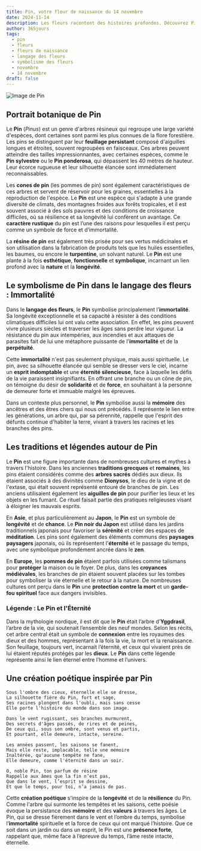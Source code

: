 ```yaml
---
title: Pin, votre fleur de naissance du 14 novembre
date: 2024-11-14
description: Les fleurs racontent des histoires profondes. Découvrez Pin, votre fleur de naissance du 14 novembre, ses symboles et récits fascinants. Plongez dans sa signification et son langage unique dans l'art floral.
author: 365jours
tags:
  - pin
  - fleurs
  - fleurs de naissance
  - langage des fleurs
  - symbolisme des fleurs
  - novembre
  - 14 novembre
draft: false
---
```



![Image de Pin](https://cdn.pixabay.com/photo/2020/09/03/13/56/pine-5541335_640.jpg#center)


## Portrait botanique de Pin

Le **Pin** (_Pinus_) est un genre d'arbres résineux qui regroupe une large variété d'espèces, dont certaines sont parmi les plus connues de la flore forestière. Les pins se distinguent par leur **feuillage persistant** composé d'aiguilles longues et étroites, souvent regroupées en faisceaux. Ces arbres peuvent atteindre des tailles impressionnantes, avec certaines espèces, comme le **Pin sylvestre** ou le **Pin ponderosa**, qui dépassent les 40 mètres de hauteur. Leur écorce rugueuse et leur silhouette élancée sont immédiatement reconnaissables.

Les **cones de pin** (les pommes de pin) sont également caractéristiques de ces arbres et servent de réservoir pour les graines, essentielles à la reproduction de l'espèce. Le **Pin** est une espèce qui s'adapte à une grande diversité de climats, des montagnes froides aux forêts tropicales, et il est souvent associé à des sols pauvres et des conditions de croissance difficiles, où sa résilience et sa longévité lui confèrent un avantage. Ce **caractère rustique** du pin est l’une des raisons pour lesquelles il est perçu comme un symbole de force et d’immortalité.

La **résine de pin** est également très prisée pour ses vertus médicinales et son utilisation dans la fabrication de produits tels que les huiles essentielles, les baumes, ou encore le **turpentine**, un solvant naturel. Le **Pin** est une plante à la fois **esthétique**, **fonctionnelle** et **symbolique**, incarnant un lien profond avec la **nature** et la **longévité**.

## Le symbolisme de Pin dans le langage des fleurs : Immortalité

Dans le **langage des fleurs**, le **Pin** symbolise principalement l’**immortalité**. Sa longévité exceptionnelle et sa capacité à résister à des conditions climatiques difficiles lui ont valu cette association. En effet, les pins peuvent vivre plusieurs siècles et traverser les âges sans perdre leur vigueur. La résistance du pin aux intempéries, aux incendies et aux attaques de parasites fait de lui une métaphore puissante de l'**immortalité** et de la **perpétuité**.

Cette **immortalité** n'est pas seulement physique, mais aussi spirituelle. Le pin, avec sa silhouette élancée qui semble se dresser vers le ciel, incarne un **esprit indomptable** et une **éternité silencieuse**, face à laquelle les défis de la vie paraissent insignifiants. En offrant une branche ou un cône de pin, on témoigne du désir de **solidarité** et de **force**, en souhaitant à la personne de demeurer forte et immuable malgré les épreuves.

Dans un contexte plus personnel, le **Pin** symbolise aussi la **mémoire** des ancêtres et des êtres chers qui nous ont précédés. Il représente le lien entre les générations, un arbre qui, par sa pérennité, rappelle que l'esprit des défunts continue d'habiter la terre, vivant à travers les racines et les branches des pins.

## Les traditions et légendes autour de Pin

Le **Pin** est une figure importante dans de nombreuses cultures et mythes à travers l'histoire. Dans les anciennes **traditions grecques** et **romaines**, les pins étaient considérés comme des **arbres sacrés** dédiés aux dieux. Ils étaient associés à des divinités comme **Dionysos**, le dieu de la vigne et de l'extase, qui était souvent représenté entouré de branches de pin. Les anciens utilisaient également les **aiguilles de pin** pour purifier les lieux et les objets en les fumant. Ce rituel faisait partie des pratiques religieuses visant à éloigner les mauvais esprits.

En **Asie**, et plus particulièrement au **Japon**, le **Pin** est un symbole de **longévité** et de **chance**. Le **Pin noir du Japon** est utilisé dans les jardins traditionnels japonais pour favoriser la **sérénité** et créer des espaces de **méditation**. Les pins sont également des éléments communs des **paysages paysagers** japonais, où ils représentent l'**éternité** et le passage du temps, avec une symbolique profondément ancrée dans le **zen**.

En **Europe**, les **pommes de pin** étaient parfois utilisées comme talismans pour **protéger** la maison ou le foyer. De plus, dans les **croyances médiévales**, les branches de pin étaient souvent placées sur les tombes pour symboliser la vie éternelle et le retour à la nature. De nombreuses cultures ont perçu dans le **Pin** une **protection contre la mort** et un **garde-fou spirituel** face aux dangers invisibles.

### Légende : Le Pin et l'Éternité

Dans la mythologie nordique, il est dit que le **Pin** était l’arbre d’**Yggdrasil**, l’arbre de la vie, qui soutenait l’ensemble des neuf mondes. Selon les récits, cet arbre central était un symbole de **connexion** entre les royaumes des dieux et des hommes, représentant à la fois la vie, la mort et la renaissance. Son feuillage, toujours vert, incarnait l’éternité, et ceux qui vivaient près de lui étaient réputés protégés par les **dieux**. Le **Pin** dans cette légende représente ainsi le lien éternel entre l’homme et l’univers.

## Une création poétique inspirée par Pin

```
Sous l'ombre des cieux, éternelle elle se dresse,
La silhouette fière du Pin, fort et sage,
Ses racines plongent dans l'oubli, mais sans cesse
Elle porte l'histoire du monde dans son image.

Dans le vent rugissant, ses branches murmurent,
Des secrets d'âges passés, de rires et de peines,
De ceux qui, sous son ombre, sont venus et partis,
Et pourtant, elle demeure, intacte, sereine.

Les années passent, les saisons se fanent,
Mais elle reste, implacable, telle une mémoire
Inaltérée, qu'aucune tempête ne fane,
Elle demeure, comme l'éternité dans un soir.

O, noble Pin, ton parfum de résine
Rappelle aux âmes que la fin n’est pas,
Que dans le vent, l’esprit se dessine,
Et que le temps, pour toi, n’a jamais de pas.
```

Cette **création poétique** s'inspire de la **longévité** et de la **résilience** du Pin. Comme l'arbre qui surmonte les tempêtes et les saisons, cette poésie évoque la persistance des **mémoire** et des **valeurs** à travers les âges. Le Pin, qui se dresse fièrement dans le vent et l’ombre du temps, symbolise l’**immortalité** spirituelle et la force de ceux qui ont marqué l’histoire. Que ce soit dans un jardin ou dans un esprit, le Pin est une **présence forte**, rappelant que, même face à l’épreuve du temps, l’âme reste intacte, éternelle.

